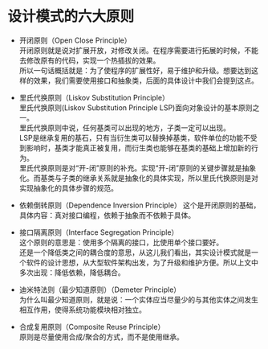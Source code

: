 # 设计模式的六大原则

- 开闭原则（Open Close Principle）   
  开闭原则就是说对扩展开放，对修改关闭。在程序需要进行拓展的时候，不能去修改原有的代码，实现一个热插拔的效果。  
  所以一句话概括就是：为了使程序的扩展性好，易于维护和升级。想要达到这样的效果，我们需要使用接口和抽象类，后面的具体设计中我们会提到这点。


- 里氏代换原则（Liskov Substitution Principle）   
  里氏代换原则(Liskov Substitution Principle LSP)面向对象设计的基本原则之一。  
  里氏代换原则中说，任何基类可以出现的地方，子类一定可以出现。   
  LSP是继承复用的基石，只有当衍生类可以替换掉基类，软件单位的功能不受到影响时，基类才能真正被复用，而衍生类也能够在基类的基础上增加新的行为。  
  里氏代换原则是对“开-闭”原则的补充。实现“开-闭”原则的关键步骤就是抽象化。而基类与子类的继承关系就是抽象化的具体实现，所以里氏代换原则是对实现抽象化的具体步骤的规范。


- 依赖倒转原则（Dependence Inversion Principle）
  这个是开闭原则的基础，具体内容：真对接口编程，依赖于抽象而不依赖于具体。


- 接口隔离原则（Interface Segregation Principle）   
  这个原则的意思是：使用多个隔离的接口，比使用单个接口要好。  
  还是一个降低类之间的耦合度的意思，从这儿我们看出，其实设计模式就是一个软件的设计思想，从大型软件架构出发，为了升级和维护方便。所以上文中多次出现：降低依赖，降低耦合。


- 迪米特法则（最少知道原则）（Demeter Principle）   
  为什么叫最少知道原则，就是说：一个实体应当尽量少的与其他实体之间发生相互作用，使得系统功能模块相对独立。


- 合成复用原则（Composite Reuse Principle）   
  原则是尽量使用合成/聚合的方式，而不是使用继承。
  